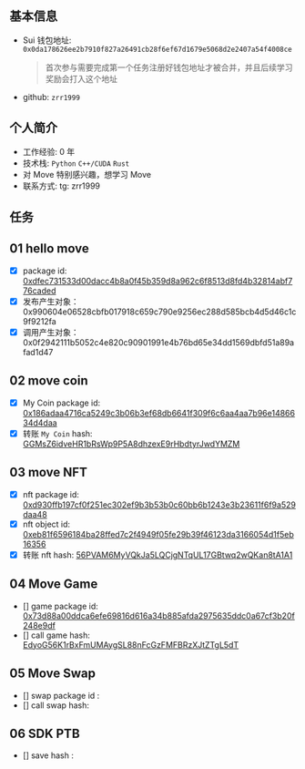 ## 基本信息

- Sui 钱包地址: `0x0da178626ee2b7910f827a26491cb28f6ef67d1679e5068d2e2407a54f4008ce`
  > 首次参与需要完成第一个任务注册好钱包地址才被合并，并且后续学习奖励会打入这个地址
- github: `zrr1999`

## 个人简介

- 工作经验: 0 年
- 技术栈: `Python` `C++/CUDA` `Rust`
- 对 Move 特别感兴趣，想学习 Move
- 联系方式: tg: zrr1999

## 任务

## 01 hello move

- [x] package id: [0xdfec731533d00dacc4b8a0f45b359d8a962c6f8513d8fd4b32814abf776caded](https://suiscan.xyz/testnet/object/0xdfec731533d00dacc4b8a0f45b359d8a962c6f8513d8fd4b32814abf776caded/txs)
- [x] 发布产生对象：0x990604e06528cbfb017918c659c790e9256ec288d585bcb4d5d46c1c9f9212fa
- [x] 调用产生对象：0x0f2942111b5052c4e820c90901991e4b76bd65e34dd1569dbfd51a89afad1d47

## 02 move coin

- [x] My Coin package id: [0x186adaa4716ca5249c3b06b3ef68db6641f309f6c6aa4aa7b96e1486634d4daa](https://suiscan.xyz/mainnet/object/0x186adaa4716ca5249c3b06b3ef68db6641f309f6c6aa4aa7b96e1486634d4daa)
- [x] 转账 `My Coin` hash: [GGMsZ6idveHR1bRsWp9P5A8dhzexE9rHbdtyrJwdYMZM](https://suiscan.xyz/mainnet/tx/GGMsZ6idveHR1bRsWp9P5A8dhzexE9rHbdtyrJwdYMZM)

## 03 move NFT

- [x] nft package id: [0xd930ffb197cf0f251ec302ef9b3b53b0c60bb6b1243e3b23611f6f9a529daa48](https://suiscan.xyz/mainnet/object/0xd930ffb197cf0f251ec302ef9b3b53b0c60bb6b1243e3b23611f6f9a529daa48)
- [x] nft object id: [0xeb81f6596184ba28ffed7c2f4949f05fe29b39f46123da3166054d1f5eb16356](https://suiscan.xyz/mainnet/object/0xeb81f6596184ba28ffed7c2f4949f05fe29b39f46123da3166054d1f5eb16356/txs)
- [x] 转账 nft hash: [56PVAM6MyVQkJa5LQCjgNTqUL17GBtwq2wQKan8tA1A1](https://suiscan.xyz/mainnet/tx/56PVAM6MyVQkJa5LQCjgNTqUL17GBtwq2wQKan8tA1A1)

## 04 Move Game

- [] game package id: [0x73d88a00ddca6efe69816d616a34b885afda2975635ddc0a67cf3b20f248e9df](https://suiscan.xyz/mainnet/object/0x73d88a00ddca6efe69816d616a34b885afda2975635ddc0a67cf3b20f248e9df)
- [] call game hash: [EdyoG56K1rBxFmUMAygSL88nFcGzFMFBRzXJtZTgL5dT](https://suiscan.xyz/mainnet/tx/EdyoG56K1rBxFmUMAygSL88nFcGzFMFBRzXJtZTgL5dT)

## 05 Move Swap

- [] swap package id :
- [] call swap hash:

## 06 SDK PTB

- [] save hash :
